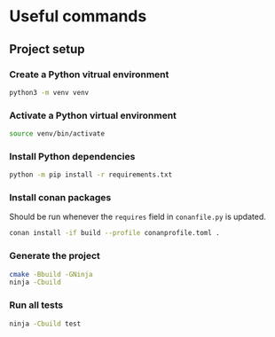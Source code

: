 # Useful commands

## Project setup

### Create a Python vitrual environment
```bash
python3 -m venv venv
```

### Activate a Python virtual environment
```bash
source venv/bin/activate
```

### Install Python dependencies
```bash
python -m pip install -r requirements.txt
```

### Install conan packages
Should be run whenever the `requires` field in `conanfile.py` is updated.
```bash
conan install -if build --profile conanprofile.toml .
```

### Generate the project
```bash
cmake -Bbuild -GNinja
ninja -Cbuild
```

### Run all tests
```bash
ninja -Cbuild test
```
